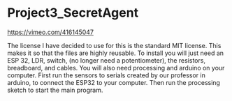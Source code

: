 # Project3_SecretAgent

https://vimeo.com/416145047

The license I have decided to use for this is the standard MIT license. This makes it so that the files are highly reusable. To install you will just need an ESP 32, LDR, switch, (no longer need a potentiometer), the resistors, breadboard, and cables. You will also need processing and arduino on your computer. First run the sensors to serials created by our professor in arduino, to connect the ESP32 to your computer. Then run the processing sketch to start the main program.
